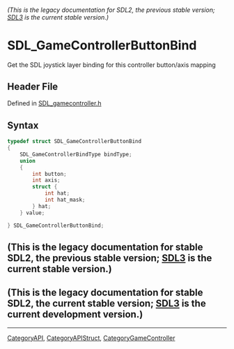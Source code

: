 ###### (This is the legacy documentation for SDL2, the previous stable version; [SDL3](https://wiki.libsdl.org/SDL3/) is the current stable version.)
# SDL_GameControllerButtonBind

Get the SDL joystick layer binding for this controller button/axis mapping

## Header File

Defined in [SDL_gamecontroller.h](https://github.com/libsdl-org/SDL/blob/SDL2/include/SDL_gamecontroller.h)

## Syntax

```c
typedef struct SDL_GameControllerButtonBind
{
    SDL_GameControllerBindType bindType;
    union
    {
        int button;
        int axis;
        struct {
            int hat;
            int hat_mask;
        } hat;
    } value;

} SDL_GameControllerButtonBind;
```

## (This is the legacy documentation for stable SDL2, the previous stable version; [SDL3](https://wiki.libsdl.org/SDL3/) is the current stable version.)



## (This is the legacy documentation for stable SDL2, the current stable version; [SDL3](https://wiki.libsdl.org/SDL3/) is the current development version.)



----
[CategoryAPI](CategoryAPI), [CategoryAPIStruct](CategoryAPIStruct), [CategoryGameController](CategoryGameController)

